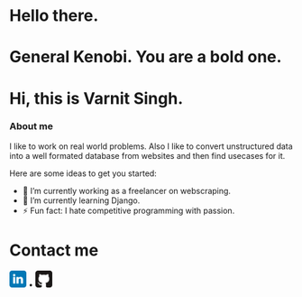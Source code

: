 # Hello there.
# General Kenobi. You are a bold one.
# Hi, this is Varnit Singh.
### About me
I like to work on real world problems. Also I like to convert unstructured data into a well formated database from websites and then find usecases for it.

Here are some ideas to get you started:

- 🔭 I’m currently working as a freelancer on webscraping.
- 🌱 I’m currently learning Django.
- ⚡ Fun fact: I hate competitive programming with passion.

# Contact me
<a href = https://www.linkedin.com/in/varnitsingh><img src=https://raw.githubusercontent.com/edent/SuperTinyIcons/master/images/svg/linkedin.svg height='30' weight='30'></a> • <a href = https://github.com/varnitsingh><img src=https://raw.githubusercontent.com/edent/SuperTinyIcons/master/images/svg/github.svg height='30' weight='30'></a>
